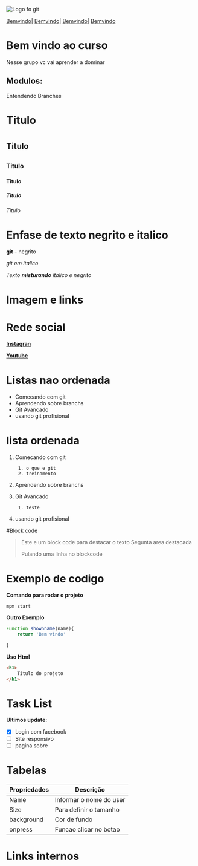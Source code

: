 
![Logo fo git](https://sujeitoprogramador.com/wp-content/uploads/2021/04/gitimage.png)

[Bemvindo](#bem-vindo-ao-curso)|
[Bemvindo](#modulos)|
[Bemvindo](#titulo-)|
[Bemvindo](##enfase-de-texto-negrito-e-italico)




# Bem vindo ao curso 
Nesse grupo vc vai aprender a dominar


## Modulos:

Entendendo Branches

# Titulo <h1>
## Titulo <h2>
### Titulo <h3>
#### Titulo <h4>
##### Titulo <h5>
###### Titulo <h6>


# Enfase de texto negrito e italico
**git**  - negrito

_git em italico_ 

_Texto **misturando** italico e negrito_

# Imagem e links


# Rede social
[**Instagran**](https://instagram.com/sujeitoprogramador)

[**Youtube**](https://youtube.com/sujeitoprogramador)





# Listas nao ordenada
* Comecando com git
* Aprendendo sobre branchs
* Git Avancado
* usando git profisional

# lista ordenada
1. Comecando com git
        
        1. o que e git
        2. treinamento 
2. Aprendendo sobre branchs
3. Git Avancado
        
        1. teste
4. usando git profisional

#Block code
>Este e um block code para destacar o texto
>Segunta area destacada
>
>Pulando uma linha no blockcode

# Exemplo de codigo

**Comando para rodar o projeto**
```
mpm start
```
**Outro Exemplo**
```js
Function shownname(name){
    return 'Bem vindo'

}
```

**Uso Html**
```html
<h1>
    Titulo do projeto
</h1>
```
# Task List

**Ultimos update:**
- [x] Login com facebook
- [ ] Site responsivo
- [ ] pagina sobre 

# Tabelas

Propriedades | Descrição
-----------  | --------
Name | Informar o nome do user
Size | Para definir o tamanho
background | Cor de fundo
onpress | Funcao clicar no botao

# Links internos




